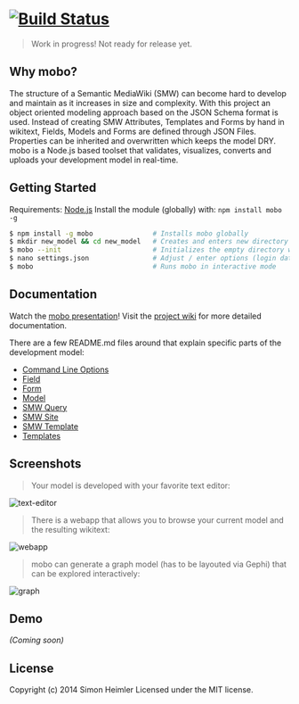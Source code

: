 #  [![Build Status](https://secure.travis-ci.org/Fannon/mobo.png?branch=master)](http://travis-ci.org/Fannon/mobo)

> Work in progress! Not ready for release yet.

## Why mobo?
The structure of a Semantic MediaWiki (SMW) can become hard to develop and maintain as it increases in size and complexity. 
With this project an object oriented modeling approach based on the JSON Schema format is used. 
Instead of creating SMW Attributes, Templates and Forms by hand in wikitext, Fields, Models and Forms are defined through JSON Files. 
Properties can be inherited and overwritten which keeps the model DRY.
mobo is a Node.js based toolset that validates, visualizes, converts and uploads your development model in real-time. 

## Getting Started
Requirements: [Node.js](http://nodejs.org/)
Install the module (globally) with: `npm install mobo -g`

```sh
$ npm install -g mobo               # Installs mobo globally
$ mkdir new_model && cd new_model   # Creates and enters new directory
$ mobo --init                       # Initializes the empty directory with the default structure
$ nano settings.json                # Adjust / enter options (login data for the bot..)
$ mobo                              # Runs mobo in interactive mode
```

## Documentation
Watch the [mobo presentation](http://fannon.de/p/mobo)!
Visit the [project wiki](https://github.com/Fannon/mobo/wiki) for more detailed documentation.

There are a few README.md files around that explain specific parts of the development model:
* [Command Line Options](cli.md)
* [Field](examples/init/field/README.md)
* [Form](examples/init/form/README.md)
* [Model](examples/init/model/README.md)
* [SMW Query](examples/init/smw_query/README.md)
* [SMW Site](examples/init/smw_site/README.md)
* [SMW Template](examples/init/smw_template/README.md)
* [Templates](examples/init/templates/README.md)

## Screenshots
> Your model is developed with your favorite text editor:

![text-editor](http://fannon.de/p/mobo/img/st.png)

> There is a webapp that allows you to browse your current model and the resulting wikitext:

![webapp](http://fannon.de/p/mobo/img/webgui.png)

> mobo can generate a graph model (has to be layouted via Gephi) that can be explored interactively:

![graph](http://fannon.de/p/mobo/img/graphselect.png)


## Demo

_(Coming soon)_


## License

Copyright (c) 2014 Simon Heimler
Licensed under the MIT license.
